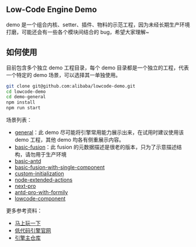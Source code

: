 ## Low-Code Engine Demo
demo 是一个组合内核、setter、插件、物料的示范工程，因为未经长期生产环境打磨，可能还会有一些各个模块间结合的 bug，希望大家理解~

## 如何使用
目前包含多个独立 demo 工程目录，每个 demo 目录都是一个独立的工程，代表一个特定的 demo 场景，可以选择其一单独使用。

```bash
git clone git@github.com:alibaba/lowcode-demo.git
cd lowcode-demo
cd demo-general
npm install
npm run start
```

场景列表：

- [general](https://lowcode-engine.cn/demo/demo-general/index.html)：此 demo 尽可能将引擎常用能力展示出来，在试用时建议使用该 demo 工程，其他 demo 均各有侧重展示内容。
- [basic-fusion](https://lowcode-engine.cn/demo/demo-basic-fusion/index.html)：此 fusion 的元数据描述是很老的版本，只为了示意描述结构，请勿用于生产环境
- [basic-antd](https://lowcode-engine.cn/demo/demo-basic-antd/index.html)
- [basic-fusion-with-single-component](https://lowcode-engine.cn/demo/demo-basic-fusion-with-single-component/index.html)
- [custom-initialization](https://lowcode-engine.cn/demo/demo-custom-initialization/index.html)
- [node-extended-actions](https://lowcode-engine.cn/demo/demo-node-extended-actions/index.html)
- [next-pro](https://lowcode-engine.cn/demo/demo-next-pro/index.html)
- [antd-pro-with-formily](https://lowcode-engine.cn/demo/demo-antd-pro-with-formily/index.html)
- [lowcode-component](https://lowcode-engine.cn/demo/demo-lowcode-component/index.html)

更多参考资料：

- [马上玩一下](https://lowcode-engine.cn/demo/demo-general/index.html)
- [低代码引擎官网](http://lowcode-engine.cn)
- [引擎主仓库](https://github.com/alibaba/lowcode-engine)
